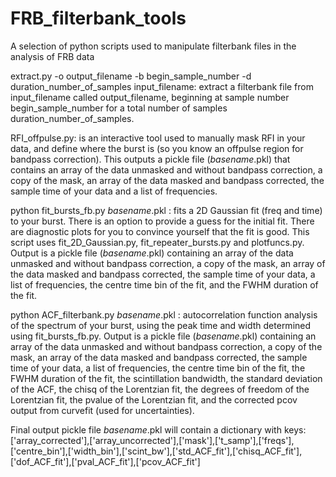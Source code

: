 # FRB_filterbank_tools
A selection of python scripts used to manipulate filterbank files in the analysis of FRB data

extract.py -o output_filename -b begin_sample_number -d duration_number_of_samples input_filename: extract a filterbank file from input_filename called output_filename, beginning at sample number begin_sample_number for a total number of samples duration_number_of_samples.

RFI_offpulse.py: is an interactive tool used to manually mask RFI in your data, and define where the burst is (so you know an offpulse region for bandpass correction).
This outputs a pickle file (*basename*.pkl) that contains an array of the data unmasked and without bandpass correction, a copy of the mask, an array of the data masked and bandpass corrected, the sample time of your data and a list of frequencies. 

python fit_bursts_fb.py *basename*.pkl : fits a 2D Gaussian fit (freq and time) to your burst. There is an option to provide a guess for the initial fit. There are diagnostic plots for you to convince yourself that the fit is good. This script uses fit_2D_Gaussian.py, fit_repeater_bursts.py and plotfuncs.py. Output is a pickle file (*basename*.pkl) containing an array of the data unmasked and without bandpass correction, a copy of the mask, an array of the data masked and bandpass corrected, the sample time of your data, a list of frequencies, the centre time bin of the fit, and the FWHM duration of the fit.

python ACF_filterbank.py *basename*.pkl : autocorrelation function analysis of the spectrum of your burst, using the peak time and width determined using fit_bursts_fb.py. Output is a pickle file (*basename*.pkl) containing an array of the data unmasked and without bandpass correction, a copy of the mask, an array of the data masked and bandpass corrected, the sample time of your data, a list of frequencies, the centre time bin of the fit, the FWHM duration of the fit, the scintillation bandwidth, the standard deviation of the ACF, the chisq of the Lorentzian fit, the degrees of freedom of the Lorentzian fit, the pvalue of the Lorentzian fit, and the corrected pcov output from curvefit (used for uncertainties).


Final output pickle file *basename*.pkl will contain a dictionary with keys:
['array_corrected'],['array_uncorrected'],['mask'],['t_samp'],['freqs'],['centre_bin'],['width_bin'],['scint_bw'],['std_ACF_fit'],['chisq_ACF_fit'],['dof_ACF_fit'],['pval_ACF_fit'],['pcov_ACF_fit']

